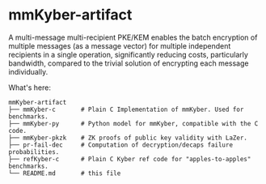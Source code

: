 #   mmKyber-artifact

A multi-message multi-recipient PKE/KEM enables the batch encryption of
multiple messages (as a message vector) for multiple independent recipients
in a single operation, significantly reducing costs, particularly bandwidth,
compared to the trivial solution of encrypting each message individually.

What's here:
```
mmKyber-artifact
├── mmKyber-c       # Plain C Implementation of mmKyber. Used for benchmarks.
├── mmKyber-py      # Python model for mmKyber, compatible with the C code.
├── mmKyber-pkzk    # ZK proofs of public key validity with LaZer.
├── pr-fail-dec     # Computation of decryption/decaps failure probabilities.
├── refKyber-c      # Plain C Kyber ref code for "apples-to-apples" benchmarks.
└── README.md       # this file
```

